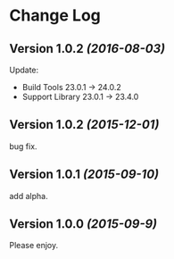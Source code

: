 Change Log
==========

Version 1.0.2 *(2016-08-03)*
----------------------------

Update:  
- Build Tools 23.0.1 -> 24.0.2
- Support Library 23.0.1 -> 23.4.0

Version 1.0.2 *(2015-12-01)*
----------------------------

bug fix.

Version 1.0.1 *(2015-09-10)*
----------------------------

add alpha.

Version 1.0.0 *(2015-09-9)*
----------------------------

Please enjoy.
